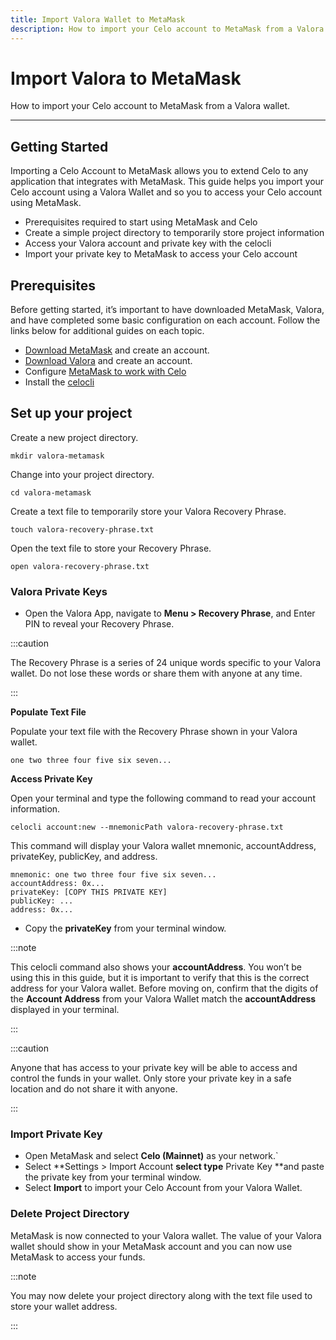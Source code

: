 ```yaml
---
title: Import Valora Wallet to MetaMask
description: How to import your Celo account to MetaMask from a Valora wallet.
---
```


# Import Valora to MetaMask

How to import your Celo account to MetaMask from a Valora wallet.

___

## Getting Started

Importing a Celo Account to MetaMask allows you to extend Celo to any application that integrates with MetaMask. This guide helps you import your Celo account using a Valora Wallet and so you to access your Celo account using MetaMask.

* Prerequisites required to start using MetaMask and Celo
* Create a simple project directory to temporarily store project information
* Access your Valora account and private key with the celocli
* Import your private key to MetaMask to access your Celo account

## Prerequisites

Before getting started, it’s important to have downloaded MetaMask, Valora, and have completed some basic configuration on each account. Follow the links below for additional guides on each topic.

* [Download MetaMask](https://metamask.io/download.html) and create an account.
* [Download Valora](https://valoraapp.com/) and create an account.
* Configure [MetaMask to work with Celo](https://docs.celo.org/getting-started/wallets/using-metamask-with-celo)
* Install the [celocli](https://docs.celo.org/cli)
## Set up your project

Create a new project directory.

```
mkdir valora-metamask
```

Change into your project directory.

```
cd valora-metamask
```

Create a text file to temporarily store your Valora Recovery Phrase.

```
touch valora-recovery-phrase.txt
```

Open the text file to store your Recovery Phrase.

```
open valora-recovery-phrase.txt
```

### Valora Private Keys

* Open the Valora App, navigate to **Menu > Recovery Phrase**, and Enter PIN to reveal your Recovery Phrase.

:::caution

The Recovery Phrase is a series of 24 unique words specific to your Valora wallet. Do not lose these words or share them with anyone at any time.

:::

**Populate Text File**

Populate your text file with the Recovery Phrase shown in your Valora wallet.

```
one two three four five six seven...
```

**Access Private Key**

Open your terminal and type the following command to read your account information.

```
celocli account:new --mnemonicPath valora-recovery-phrase.txt
```

This command will display your Valora wallet mnemonic, accountAddress, privateKey, publicKey, and address. 

```
mnemonic: one two three four five six seven...
accountAddress: 0x...
privateKey: [COPY THIS PRIVATE KEY]
publicKey: ...
address: 0x...
```

* Copy the **privateKey** from your terminal window.

:::note

This celocli command also shows your <strong>accountAddress</strong>. You won’t be using this in this guide, but it is important to verify that this is the correct address for your Valora wallet. Before moving on, confirm that the digits of the <strong>Account Address</strong> from your Valora Wallet match the <strong>accountAddress</strong> displayed in your terminal.

:::


:::caution

Anyone that has access to your private key will be able to access and control the funds in your wallet. Only store your private key in a safe location and do not share it with anyone.

:::

### Import Private Key

* Open MetaMask and select **Celo (Mainnet)** as your network.`
* Select **Settings > Import Account **select type** Private Key **and paste the private key from your terminal window.
* Select **Import** to import your Celo Account from your Valora Wallet.

### Delete Project Directory

MetaMask is now connected to your Valora wallet. The value of your Valora wallet should show in your MetaMask account and you can now use MetaMask to access your funds. 

:::note

You may now delete your project directory along with the text file used to store your wallet address.

:::

